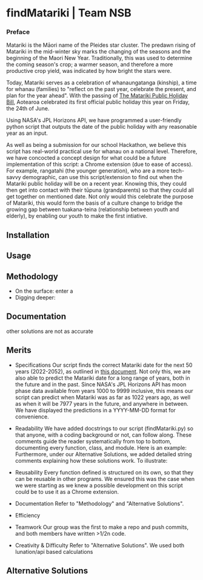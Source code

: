 # **findMatariki | Team NSB**

### **Preface**

Matariki is the Māori name of the Pleides star cluster. The predawn rising of Matariki in the mid-winter sky marks the changing of the seasons and the beginning of the Maori New Year. Traditionally, this was used to determine the coming season's crop; a warmer season, and therefore a more productive crop yield, was indicated by how bright the stars were. 

Today, Matariki serves as a celebration of whanaungatanga (kinship), a time for whanau (families) to "reflect on the past year, celebrate the present, and plan for the year ahead". With the passing of [The Matariki Public Holiday Bill](https://www.parliament.nz/en/pb/bills-and-laws/bills-proposed-laws/document/BILL_115986/te-pire-m%C5%8D-te-hararei-t%C5%ABmatanui-o-te-k%C4%81hui-o-matarikite), Aotearoa celebrated its first official public holiday this year on Friday, the 24th of June. 

Using NASA's JPL Horizons API, we have programmed a user-friendly python script that outputs the date of the public holiday with any reasonable year as an input. 

As well as being a submission for our school Hackathon, we believe this script has real-world practical use for whanau on a national level. Therefore, we have concocted a concept design for what could be a future implementation of this script: a Chrome extension (due to ease of access). For example, rangatahi (the younger generation), who are a more tech-savvy demographic, can use this script/extension to find out when the Matariki public holiday will be on a recent year. Knowing this, they could then get into contact with their tūpuna (grandparents) so that they could all get together on mentioned date. Not only would this celebrate the purpose of Matariki, this would form the basis of a culture change to bridge the growing gap between tuakana-teina (relationship between youth and elderly), by enabling our youth to make the first intiative.

## **Installation**

## **Usage**

## **Methodology**
 - On the surface: enter a 
 - Digging deeper: 

## **Documentation**
other solutions are not as accurate

## **Merits**
  - Specifications
  Our script finds the correct Matariki date for the next 50 years (2022-2052), as outlined in [this document](https://www.mbie.govt.nz/assets/matariki-dates-2022-to-2052-matariki-advisory-group.pdf). Not only this, we are also able to predict the Matariki date for a long range of years, both in the future and in the past. Since NASA's JPL Horizons API has moon phase data available from years 1000 to 9999 inclusive, this means our script can predict when Matariki was as far as 1022 years ago, as well as when it will be 7977 years in the future, and anywhere in between. We have displayed the predictions in a YYYY-MM-DD format for convenience.
  - Readability
  We have added docstrings to our script (findMatariki.py) so that anyone, with a coding background or not, can follow along. These comments guide the reader systematically from top to bottom, documenting every function, class, and module. Here is an example:
Furthermore, under our Alternative Solutions, we added detailed string comments explaining how these solutions work. To illustrate:
  - Reusability
  Every function defined is structured on its own, so that they can be reusable in other programs. We ensured this was the case when we were starting as we knew a possible development on this script could be to use it as a Chrome extension.
  - Documentation
  Refer to "Methodology" and "Alternative Solutions".
  - Efficiency
  
  - Teamwork
 Our group was the first to make a repo and push commits, and both members have written >1/2n code.
  - Creativity & Difficulty
 Refer to "Alternative Solutions". We used both lunation/api based calculations

## **Alternative Solutions**
